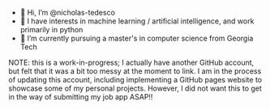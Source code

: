 - 👋 Hi, I’m @nicholas-tedesco
- 👀 I have interests in machine learning / artificial intelligence, and work primarily in python
- 🌱 I’m currently pursuing a master's in computer science from Georgia Tech

NOTE: this is a work-in-progress; I actually have another GitHub account, but felt that it was a bit too messy at the moment to link. I am in the process of updating this account, including implementing a GitHub pages website to showcase some of my personal projects. However, I did not want this to get in the way of submitting my job app ASAP!! 

<!---
nicholas-tedesco/nicholas-tedesco is a ✨ special ✨ repository because its `README.md` (this file) appears on your GitHub profile.
You can click the Preview link to take a look at your changes.
--->
